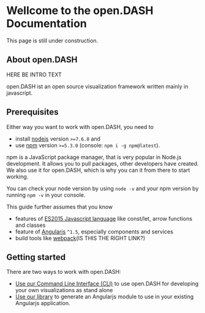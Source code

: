 # Wellcome to the open.DASH Documentation

This page is still under construction.

## About open.DASH
HERE BE INTRO TEXT

open.DASH ist an open source visualization framework written mainly in javascript. 

## Prerequisites 

Either way you want to work with open.DASH, you need to 

- install [nodejs](https://nodejs.org/en/) version  `>=7.6.0` and 
- use [npm](https://www.npmjs.com/get-npm) version `>=5.3.0` (console: `npm i -g npm@latest`).

npm is a JavaScript package manager, that is very popular in Node.js development. It allows you to pull packages, other developers have created. We also use it for open.DASH, which is why you can it from there to start working. 

You can check your node version by using `node -v` and your npm version by running `npm -v` in your console.

This guide further assumes that you know 
 - features of [ES2015 Javascript language](https://babeljs.io/learn-es2015/) like const/let, arrow functions and classes
 - feature of [Angularjs](https://angularjs.org/) `^1.5`, especially components and services
 - build tools like [webpack](https://webpack.js.org/)(IS THIS THE RIGHT LINK?)

## Getting started

There are two ways to work with open.DASH:
 - [Use our Command Line Interface (CLI)](/guides/using-the-cli.md) to use open.DASH for developing your own visualizations as stand alone
 - [Use our library](/guides/using-the-Api-Class.md) to generate an Angularjs module to use in your existing Angularjs application.
 


